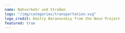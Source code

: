 ```yaml
---
name: Nahverkehr und Straßen
logo: "/img/categories/transportation.svg"
logo_credit: Dmitry Baranovskiy from the Noun Project
featured: true
---
```

